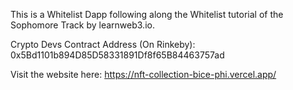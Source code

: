 This is a Whitelist Dapp following along the Whitelist tutorial of the Sophomore Track by learnweb3.io.

Crypto Devs Contract Address (On Rinkeby): 0x5Bd1101b894D85D58331891Df8f65B84463757ad

Visit the website here: https://nft-collection-bice-phi.vercel.app/
